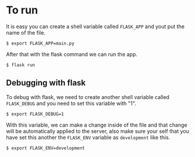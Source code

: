 # To run
It is easy you can create a shell variable called `FLASK_APP` and yout put the name of the file.

`$ export FLASK_APP=main.py`

After that with the flask command we can run the app.

`$ flask run`

## Debugging with flask
To debug with flask, we need to create another shell variable called  `FLASK_DEBUG` and you need to set this variable with "1".

`$ export FLASK_DEBUG=1`

With this variable, we can make a change inside of the file and that change will be automatically applied to the server, also make sure your self that you have set this another the `FLASK_ENV` variable as `development` like this.

`$ export FLASK_ENV=development`
